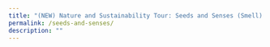 ```yaml
---
title: "(NEW) Nature and Sustainability Tour: Seeds and Senses (Smell) Tour"
permalink: /seeds-and-senses/
description: ""
---
```

